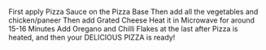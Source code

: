 First apply Pizza Sauce on the Pizza Base
Then add all the vegetables and chicken/paneer
Then add Grated Cheese
Heat it in Microwave for around 15-16 Minutes
Add Oregano and Chilli Flakes at the last  after Pizza is heated, and then your DELICIOUS PIZZA is ready!